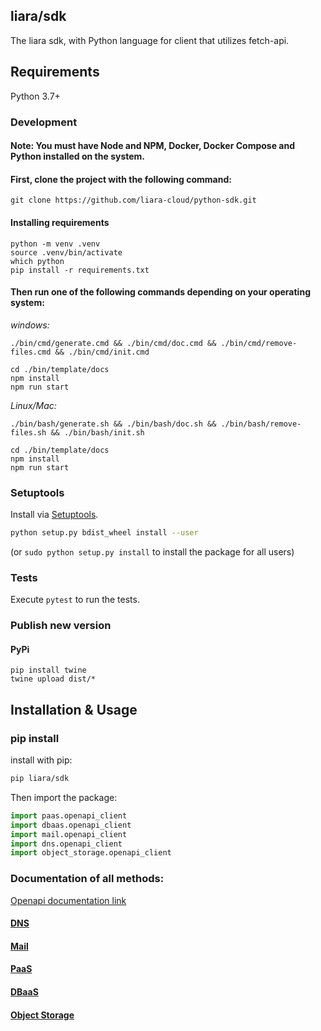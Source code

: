 ## liara/sdk

The liara sdk, with Python language for client that utilizes fetch-api.

## Requirements

Python 3.7+

### Development

#### Note: You must have Node and NPM, Docker, Docker Compose and Python installed on the system.

#### First, clone the project with the following command:
```
git clone https://github.com/liara-cloud/python-sdk.git
```
#### Installing requirements
```
python -m venv .venv
source .venv/bin/activate 
which python
pip install -r requirements.txt
```

#### Then run one of the following commands depending on your operating system:

_windows:_

```
./bin/cmd/generate.cmd && ./bin/cmd/doc.cmd && ./bin/cmd/remove-files.cmd && ./bin/cmd/init.cmd
```
```
cd ./bin/template/docs
npm install
npm run start
```
_Linux/Mac:_

```
./bin/bash/generate.sh && ./bin/bash/doc.sh && ./bin/bash/remove-files.sh && ./bin/bash/init.sh
```
```
cd ./bin/template/docs
npm install
npm run start
```
### Setuptools

Install via [Setuptools](http://pypi.python.org/pypi/setuptools).

```sh
python setup.py bdist_wheel install --user
```
(or `sudo python setup.py install` to install the package for all users)

### Tests

Execute `pytest` to run the tests.

### Publish new version

#### PyPi 
```
pip install twine
twine upload dist/*
```

## Installation & Usage
### pip install

install with pip:

```sh
pip liara/sdk
```

Then import the package:
```python
import paas.openapi_client
import dbaas.openapi_client
import mail.openapi_client
import dns.openapi_client
import object_storage.openapi_client
```

### Documentation of all methods:

[Openapi documentation link](https://openapi.liara.ir/)

#### [DNS](./doc/dns/README.md)
#### [Mail](./doc/mail/README.md)
#### [PaaS](./doc/paas/README.md)
#### [DBaaS](./doc/dbaas/README.md)
#### [Object Storage](./doc/object_storage/README.md)